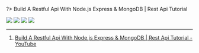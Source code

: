 ?> Build A Restful Api With Node.js Express & MongoDB | Rest Api Tutorial

<img src='https://loremxuetengfei.oss-cn-beijing.aliyuncs.com/restful-api-2-1571319365.png'/>
<img src='https://loremxuetengfei.oss-cn-beijing.aliyuncs.com/restful-api-3-1571319365.png'/>
<img src='https://loremxuetengfei.oss-cn-beijing.aliyuncs.com/restful-api-1-1571319365.png'/>
<img src='https://loremxuetengfei.oss-cn-beijing.aliyuncs.com/restful-api-4-1571319365.png'/>

---

1. [Build A Restful Api With Node.js Express & MongoDB | Rest Api Tutorial - YouTube](https://www.youtube.com/watch?v=vjf774RKrLc&list=WL&index=14&t=2354s)
